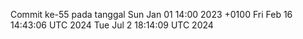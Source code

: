 Commit ke-55 pada tanggal Sun Jan 01 14:00 2023 +0100
Fri Feb 16 14:43:06 UTC 2024
Tue Jul  2 18:14:09 UTC 2024
